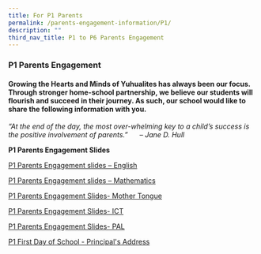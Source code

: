 ```yaml
---
title: For P1 Parents
permalink: /parents-engagement-information/P1/
description: ""
third_nav_title: P1 to P6 Parents Engagement
---
```

### P1 Parents Engagement

#### Growing the Hearts and Minds of Yuhualites has always been our focus. Through stronger home-school partnership, we believe our students will flourish and succeed in their journey. As such, our school would like to share the following information with you.

 _“At the end of the day, the most over-whelming key to a child’s success is the positive involvement of parents.”      – Jane D. Hull_

**P1 Parents Engagement Slides**

[P1 Parents Engagement slides – English](/files/p1eng.pdf)

[P1 Parents Engagement slides – Mathematics](/files/p1math.pdf)

[P1 Parents Engagement Slides- Mother Tongue](/files/p1mtl.pdf)

[P1 Parents Engagement Slides- ICT](/files/p1ict.pdf)

[P1 Parents Engagement Slides- PAL](/files/p1pal.pdf)

[P1 First Day of School - Principal's Address]()
